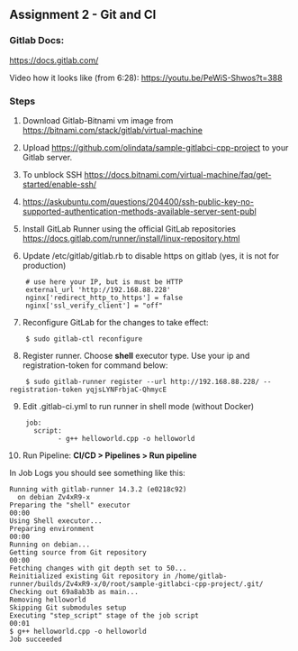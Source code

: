 ## Assignment 2 - Git and CI

### Gitlab Docs:
https://docs.gitlab.com/

Video how it looks like (from 6:28): https://youtu.be/PeWiS-Shwos?t=388

### Steps

1. Download Gitlab-Bitnami vm image from https://bitnami.com/stack/gitlab/virtual-machine
2. Upload https://github.com/olindata/sample-gitlabci-cpp-project to your Gitlab server.
3. To unblock SSH https://docs.bitnami.com/virtual-machine/faq/get-started/enable-ssh/
4. https://askubuntu.com/questions/204400/ssh-public-key-no-supported-authentication-methods-available-server-sent-publ
5. Install GitLab Runner using the official GitLab repositories https://docs.gitlab.com/runner/install/linux-repository.html

6. Update /etc/gitlab/gitlab.rb to disable https on gitlab (yes, it is not for production)
```
    # use here your IP, but is must be HTTP
    external_url 'http://192.168.88.228'
    nginx['redirect_http_to_https'] = false
    nginx['ssl_verify_client'] = "off"
```
7. Reconfigure GitLab for the changes to take effect:
```
    $ sudo gitlab-ctl reconfigure
```
8. Register runner. Choose **shell** executor type. Use your ip and registration-token for command below:
```
    $ sudo gitlab-runner register --url http://192.168.88.228/ --registration-token yqjsLYNFrbjaC-QhmycE
```

9. Edit .gitlab-ci.yml to run runner in shell mode (without Docker)
```
    job:
      script:
            - g++ helloworld.cpp -o helloworld
```

10. Run Pipeline: **CI/CD > Pipelines > Run pipeline**

In Job Logs you should see something like this:
```
Running with gitlab-runner 14.3.2 (e0218c92)
  on debian Zv4xR9-x
Preparing the "shell" executor
00:00
Using Shell executor...
Preparing environment
00:00
Running on debian...
Getting source from Git repository
00:00
Fetching changes with git depth set to 50...
Reinitialized existing Git repository in /home/gitlab-runner/builds/Zv4xR9-x/0/root/sample-gitlabci-cpp-project/.git/
Checking out 69a8ab3b as main...
Removing helloworld
Skipping Git submodules setup
Executing "step_script" stage of the job script
00:01
$ g++ helloworld.cpp -o helloworld
Job succeeded
```
